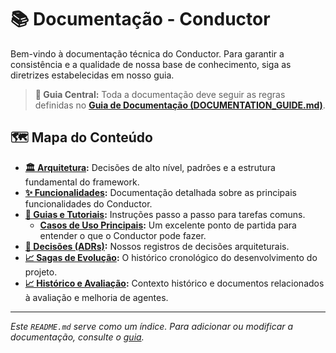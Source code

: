 # 📚 Documentação - Conductor

Bem-vindo à documentação técnica do Conductor. Para garantir a consistência e a qualidade de nossa base de conhecimento, siga as diretrizes estabelecidas em nosso guia.

> **📜 Guia Central:** Toda a documentação deve seguir as regras definidas no [**Guia de Documentação (DOCUMENTATION_GUIDE.md)**](DOCUMENTATION_GUIDE.md).

## 🗺️ Mapa do Conteúdo

-   **[🏛️ Arquitetura](architecture/):** Decisões de alto nível, padrões e a estrutura fundamental do framework.
-   **[✨ Funcionalidades](features/):** Documentação detalhada sobre as principais funcionalidades do Conductor.
-   **[🏁 Guias e Tutoriais](guides/):** Instruções passo a passo para tarefas comuns.
    -   **[Casos de Uso Principais](guides/use-cases.md):** Um excelente ponto de partida para entender o que o Conductor pode fazer.
-   **[📜 Decisões (ADRs)](adr/):** Nossos registros de decisões arquiteturais.
-   **[📈 Sagas de Evolução](sagas/):** O histórico cronológico do desenvolvimento do projeto.
-   **[📈 Histórico e Avaliação](history/):** Contexto histórico e documentos relacionados à avaliação e melhoria de agentes.

---
*Este `README.md` serve como um índice. Para adicionar ou modificar a documentação, consulte o [guia](DOCUMENTATION_GUIDE.md).*